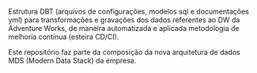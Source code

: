 Estrutura DBT (arquivos de configurações, modelos sql e documentações yml) para transformações e gravações dos dados referentes ao DW da Adventure Works, de maneira automatizada e aplicada metodologia de melhoria contínua (esteira CD/CI).

Este repositório faz parte da composição da nova arquitetura de dados MDS (Modern Data Stack) da empresa.
